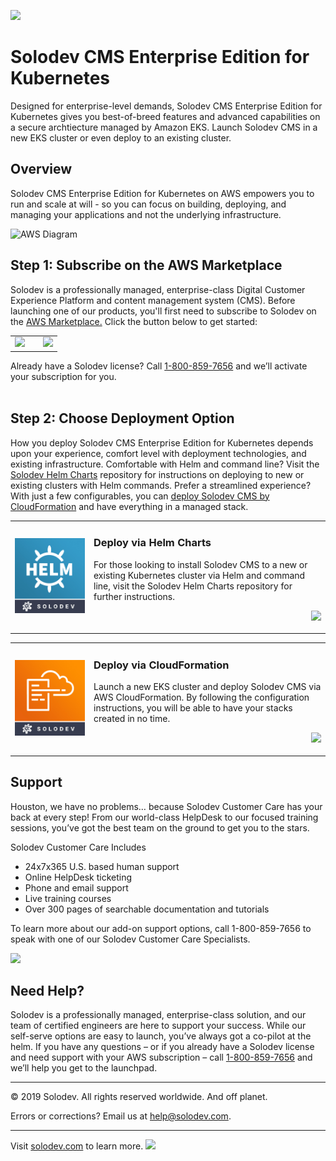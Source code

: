 <a href="#"><img src="https://raw.githubusercontent.com/solodev/aws/master/pages/images/Solodev_Lite_Header.jpg"/></a>

# Solodev CMS Enterprise Edition for Kubernetes
Designed for enterprise-level demands, Solodev CMS Enterprise Edition for Kubernetes gives you best-of-breed features and advanced capabilities on a secure archtiecture managed by Amazon EKS. Launch Solodev CMS in a new EKS cluster or even deploy to an existing cluster.

## Overview
Solodev CMS Enterprise Edition for Kubernetes on AWS empowers you to run and scale at will - so you can focus on building, deploying, and managing your applications and not the underlying infrastructure.

![AWS Diagram](https://raw.githubusercontent.com/solodev/aws/master/pages/images/Solodev_EKS_Architecture.jpg)

## Step 1: Subscribe on the AWS Marketplace
Solodev is a professionally managed, enterprise-class Digital Customer Experience Platform and content management system (CMS). Before launching one of our products, you'll first need to subscribe to Solodev on the <a href="https://aws.amazon.com/marketplace/pp/B07XV951M6">AWS Marketplace.</a> Click the button below to get started: 
<table>
	<tr>
		<td width="60%"><a href="https://aws.amazon.com/marketplace/pp/B07XV951M6"><img src="https://raw.githubusercontent.com/solodev/aws/master/pages/images/AWS_Marketplace_Logo.jpg" /></a></td>
		<td><a href="https://aws.amazon.com/marketplace/pp/B07XV951M6"><img src="https://raw.githubusercontent.com/solodev/aws/master/pages/images/Subscribe_Large.jpg" /></a></td>
	</tr>
</table>

Already have a Solodev license? Call <a href="tel:1.800.859.7656">1-800-859-7656</a> and we’ll activate your subscription for you.<br /><br />

## Step 2: Choose Deployment Option
How you deploy Solodev CMS Enterprise Edition for Kubernetes depends upon your experience, comfort level with deployment technologies, and existing infrastructure. Comfortable with Helm and command line? Visit the <a href="https://github.com/techcto/charts">Solodev Helm Charts</a> repository for instructions on deploying to new or existing clusters with Helm commands. Prefer a streamlined experience? With just a few configurables, you can <a href="https://github.com/techcto/quickstart-solodev-dcx/blob/master/eks/pages/deploy-via-cloudformation.md">deploy Solodev CMS by CloudFormation</a> and have everything in a managed stack.

<table>
	<tr>
		<td width="25%"><a href="https://github.com/techcto/charts"><img src="img/deploy-via-helm.jpg" /></a></td>
		<td>
			<h3>Deploy via Helm Charts</h3>
			<p>For those looking to install Solodev CMS to a new or existing Kubernetes cluster via Helm and command line, visit the Solodev Helm Charts repository for further instructions.</p>
			<p align="right"><a href="https://github.com/techcto/charts"><img src="https://raw.githubusercontent.com/solodev/aws/master/pages/images/solodev-launch-btn.png" width="200" /></a></p>
		</td>
	</tr>
</table>

<table>
	<tr>
		<td width="25%"><a href="https://github.com/techcto/quickstart-solodev-dcx/blob/master/eks/pages/deploy-via-cloudformation.md"><img src="img/deploy-via-cloudformation.jpg" /></a></td>
		<td>
			<h3>Deploy via CloudFormation</h3>
			<p>Launch a new EKS cluster and deploy Solodev CMS via AWS CloudFormation. By following the configuration instructions, you will be able to have your stacks created in no time.</p>
			<p align="right"><a href="https://github.com/techcto/quickstart-solodev-dcx/blob/master/eks/pages/deploy-via-cloudformation.md"><img src="https://raw.githubusercontent.com/solodev/aws/master/pages/images/solodev-launch-btn.png" width="200" /></a></p>
		</td>
	</tr>
</table>

## Support
Houston, we have no problems… because Solodev Customer Care has your back at every step! From our world-class HelpDesk to our focused training sessions, you’ve got the best team on the ground to get you to the stars. 

Solodev Customer Care Includes
* 24x7x365 U.S. based human support
* Online HelpDesk ticketing
* Phone and email support
* Live training courses
* Over 300 pages of searchable documentation and tutorials

To learn more about our add-on support options, call 1-800-859-7656 to speak with one of our Solodev Customer Care Specialists.

<a href="https://www.solodev.com/product/support.stml"><img src="https://raw.githubusercontent.com/solodev/aws/master/pages/images/Solodev_Git_Support.jpg"/></a>

## Need Help?
Solodev is a professionally managed, enterprise-class solution, and our team of certified engineers are here to support your success. While our self-serve options are easy to launch, you’ve always got a co-pilot at the helm. If you have any questions – or if you already have a Solodev license and need support with your AWS subscription – call <a href="tel:1.800.859.7656">1-800-859-7656</a> and we’ll help you get to the launchpad.

---
© 2019 Solodev. All rights reserved worldwide. And off planet. 

Errors or corrections? Email us at help@solodev.com.

---
Visit [solodev.com](https://www.solodev.com/) to learn more. <img src="https://www.google-analytics.com/collect?v=1&tid=UA-3849724-1&cid=1&t=event&ec=github_aws&ea=main&cs=github&cm=github&cn=github_aws" />

